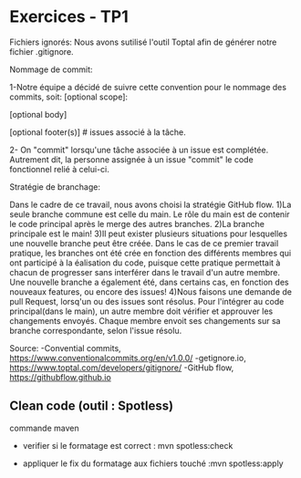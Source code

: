 # Exercices - TP1

Fichiers ignorés:
Nous avons sutilisé l'outil Toptal afin de générer notre fichier .gitignore.


Nommage de commit:

1-Notre équipe a décidé de suivre cette convention pour le nommage des commits, soit: <type>[optional scope]: <description>

[optional body]

[optional footer(s)] # issues associé à la tâche.


2- On "commit" lorsqu'une tâche associée à un issue est complétée. Autrement dit, la personne assignée à un issue "commit" le code fonctionnel relié à celui-ci. 


Stratégie de branchage:

Dans le cadre de ce travail, nous avons choisi la stratégie GitHub flow.
1)La seule branche commune est celle du main. Le rôle du main est de contenir le code principal après le merge des autres branches.
2)La branche principale est le main!
3)Il peut exister plusieurs situations pour lesquelles une nouvelle branche peut être créée. Dans le cas de ce premier travail pratique, les branches ont été crée en fonction des différents membres qui ont participé à la éalisation du code, puisque cette pratique permettait à chacun de progresser sans interférer dans le travail d'un autre membre. Une nouvelle branche a également été, dans certains cas, en fonction des nouveaux features, ou encore des issues!
4)Nous faisons une demande de pull Request, lorsq'un ou des issues sont résolus. Pour l'intégrer au code principal(dans le main), un autre membre doit vérifier et approuver les changements envoyés. Chaque membre envoit ses changements sur sa branche correspondante, selon l'issue résolu.


Source:
-Convential commits, https://www.conventionalcommits.org/en/v1.0.0/
-getignore.io, https://www.toptal.com/developers/gitignore/
-GitHub flow, https://githubflow.github.io

## Clean code (outil : Spotless)

commande maven 

- verifier  si le  formatage est correct :  mvn spotless:check

- appliquer le fix du formatage aux fichiers touché  :mvn spotless:apply

